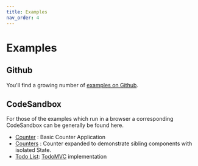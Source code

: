 ```yaml
---
title: Examples
nav_order: 4
---
```


# Examples

## Github

You'll find a growing number of [examples on Github](https://github.com/TylorS/typed-fp/examples).

## CodeSandbox

For those of the examples which run in a browser a corresponding CodeSandbox can be generally be
found here.

- [Counter](https://codesandbox.io/s/eager-leavitt-9tft6?file=/src/index.ts) : Basic Counter
  Application
- [Counters](https://codesandbox.io/s/stupefied-leavitt-w4htt?file=/src/index.ts) : Counter expanded
  to demonstrate sibling components with isolated State.
- [Todo List](https://codesandbox.io/s/fervent-field-r0esu?file=/src/index.ts):
  [TodoMVC](https://todomvc.com/) implementation
